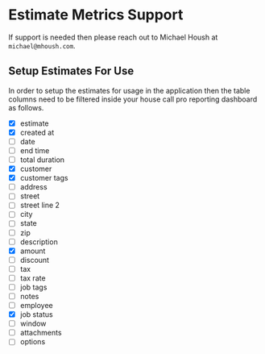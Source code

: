 # Estimate Metrics Support

If support is needed then please reach out to Michael Housh at `michael@mhoush.com`.

## Setup Estimates For Use

In order to setup the estimates for usage in the application then the table columns need to
be filtered inside your house call pro reporting dashboard as follows.

- [x] estimate
- [x] created at
- [ ] date
- [ ] end time
- [ ] total duration
- [x] customer
- [x] customer tags
- [ ] address
- [ ] street
- [ ] street line 2
- [ ] city
- [ ] state
- [ ] zip
- [ ] description
- [x] amount
- [ ] discount
- [ ] tax
- [ ] tax rate
- [ ] job tags
- [ ] notes
- [ ] employee
- [x] job status
- [ ] window
- [ ] attachments
- [ ] options
